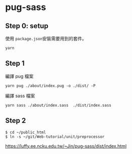 # pug-sass

## Step 0: setup

使用 `package.json`安裝需要用到的套件。

```shell
yarn 
```

## Step 1

編譯 pug 檔案

```shell
yarn pug ./about/index.pug -o ./dist/ -P 
```

編譯 sass 檔案

```shell
yarn sass ./about/index.sass  ./dist/index.sass
```

## Step 2

```shell
$ cd ~/public_html
$ ln -s ~/git/Web-tutorial/unit/preprocessor
```

https://luffy.ee.ncku.edu.tw/~Jin/pug-sass/dist/index.html
